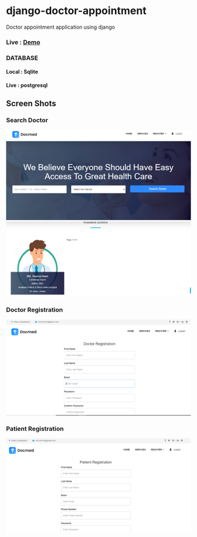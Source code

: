 # django-doctor-appointment

Doctor appointment application using django

### Live : [Demo](https://docmed-11.herokuapp.com/)

### DATABASE
#### Local : Sqlite
#### Live : postgresql

## Screen Shots

### Search Doctor

![](12.PNG)
![](13.PNG)

### Doctor Registration

![](Capture1.PNG)

### Patient Registration

![](Capture2.PNG)
